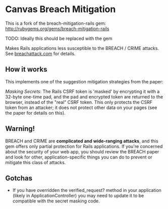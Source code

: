 # Canvas Breach Mitigation

This is a fork of the breach-mitigation-rails gem: http://rubygems.org/gems/breach-mitigation-rails

TODO: Ideally this should be replaced with the gem

Makes Rails applications less susceptible to the BREACH /
CRIME attacks. See [breachattack.com](http://breachattack.com/) for
details.

## How it works

This implements one of the suggestion mitigation strategies from
the paper:

*Masking Secrets*: The Rails CSRF token is 'masked' by encrypting it
with a 32-byte one-time pad, and the pad and encrypted token are
returned to the browser, instead of the "real" CSRF token. This only
protects the CSRF token from an attacker; it does not protect other
data on your pages (see the paper for details on this).

## Warning!

BREACH and CRIME are **complicated and wide-ranging attacks**, and this
gem offers only partial protection for Rails applications. If you're
concerned about the security of your web app, you should review the
BREACH paper and look for other, application-specific things you can
do to prevent or mitigate this class of attacks.


## Gotchas

* If you have overridden the verified_request? method in your
  application (likely in ApplicationController) you may need to update
  it to be compatible with the secret masking code.
